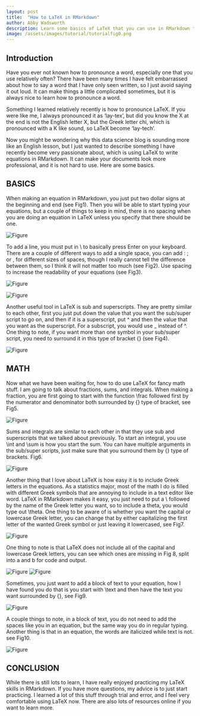 ```yaml
---
layout: post
title:  "How to LaTeX in RMarkdown"
author: Abby Wadsworth
description: Learn some basics of LaTeX that you can use in RMarkdown to make your projects look more professional.
image: /assets/images/tutorial/tutorialfig0.png
---
```



## Introduction
Have you ever not known how to pronounce a word, especially one that you use relatively often? There have been many times I have felt embarrassed about how to say a word that I have only seen written, so I just avoid saying it out loud. It can make things a little complicated sometimes, but it is always nice to learn how to pronounce a word.

Something I learned relatively recently is how to pronounce LaTeX. If you were like me, I always pronounced it as ‘lay-tex’, but did you know the X at the end is not the English letter X, but the Greek letter chi, which is pronounced with a K like sound, so LaTeX become ‘lay-tech’.

Now you might be wondering why this data science blog is sounding more like an English lesson, but I just wanted to describe something I have recently become very passionate about, which is using LaTeX to write equations in RMarkdown. It can make your documents look more professional, and it is not hard to use. Here are some basics.

## BASICS
When making an equation in RMarkdown, you just put two dollar signs at the beginning and end (see Fig1). Then you will be able to start typing your equations, but a couple of things to keep in mind, there is no spacing when you are doing an equation in LaTeX unless you specify that there should be one. 

![Figure](https://raw.githubusercontent.com/abbywadsworth/my386blog/main/assets/images/tutorial/tutorialfig1.png)

To add a line, you must put in \\ to basically press Enter on your keyboard. There are a couple of different ways to add a single space, you can add \: \; or \, for different sizes of spaces, though I really cannot tell the difference between them, so I think it will not matter too much (see Fig2). Use spacing to increase the readability of your equations (see Fig3).

![Figure](https://raw.githubusercontent.com/abbywadsworth/my386blog/main/assets/images/tutorial/tutorialfig2.png)

![Figure](https://raw.githubusercontent.com/abbywadsworth/my386blog/main/assets/images/tutorial/tutorialfig3.png)

Another useful tool in LaTeX is sub and superscripts. They are pretty similar to each other, first you just put down the value that you want the sub/super script to go on, and then if it is a superscript, put ^ and then the value that you want as the superscript. For a subscript, you would use _ instead of ^. One thing to note, if you want more than one symbol in your sub/super script, you need to surround it in this type of bracket {} (see Fig4).

![Figure](https://raw.githubusercontent.com/abbywadsworth/my386blog/main/assets/images/tutorial/tutorialfig4.png)

## MATH
Now what we have been waiting for, how to do use LaTeX for fancy math stuff. I am going to talk about fractions, sums, and integrals. When making a fraction, you are first going to start with the function \frac followed first by the numerator and denominator both surrounded by {} type of bracket, see Fig5.

![Figure](https://raw.githubusercontent.com/abbywadsworth/my386blog/main/assets/images/tutorial/tutorialfig5.png)

Sums and integrals are similar to each other in that they use sub and superscripts that we talked about previously. To start an integral, you use \int and \sum is how you start the sum. You can have multiple arguments in the sub/super scripts, just make sure that you surround them by {} type of brackets. Fig6.

![Figure](https://raw.githubusercontent.com/abbywadsworth/my386blog/main/assets/images/tutorial/tutorialfig6.png)

Another thing that I love about LaTeX is how easy it is to include Greek letters in the equations. As a statistics major, most of the math I do is filled with different Greek symbols that are annoying to include in a text editor like word. LaTeX in RMarkdown makes it easy, you just need to put a \ followed by the name of the Greek letter you want, so to include a theta, you would type out \theta. One thing to be aware of is whether you want the capital or lowercase Greek letter, you can change that by either capitalizing the first letter of the wanted Greek symbol or just leaving it lowercased, see Fig7.

![Figure](https://raw.githubusercontent.com/abbywadsworth/my386blog/main/assets/images/tutorial/tutorialfig7.png)

One thing to note is that LaTeX does not include all of the capital and lowercase Greek letters, you can see which ones are missing in Fig 8, split into a and b for code and output.

![Figure](https://raw.githubusercontent.com/abbywadsworth/my386blog/main/assets/images/tutorial/tutorialfig8a.png)
![Figure](https://raw.githubusercontent.com/abbywadsworth/my386blog/main/assets/images/tutorial/tutorialfig8b.png)

Sometimes, you just want to add a block of text to your equation, how I have found you do that is you start with \text and then have the text you want surrounded by {}, see Fig9.

![Figure](https://raw.githubusercontent.com/abbywadsworth/my386blog/main/assets/images/tutorial/tutorialfig9.png)

A couple things to note, in a block of text, you do not need to add the spaces like you in an equation, but the same way you do in regular typing. Another thing is that in an equation, the words are italicized while text is not. see Fig10.

![Figure](https://raw.githubusercontent.com/abbywadsworth/my386blog/main/assets/images/tutorial/tutorialfig10.png)

## CONCLUSION
While there is still lots to learn, I have really enjoyed practicing my LaTeX skills in RMarkdown. If you have more questions, my advice is to just start practicing. I learned a lot of this stuff through trial and error, and I feel very comfortable using LaTeX now. There are also lots of resources online if you want to learn more.